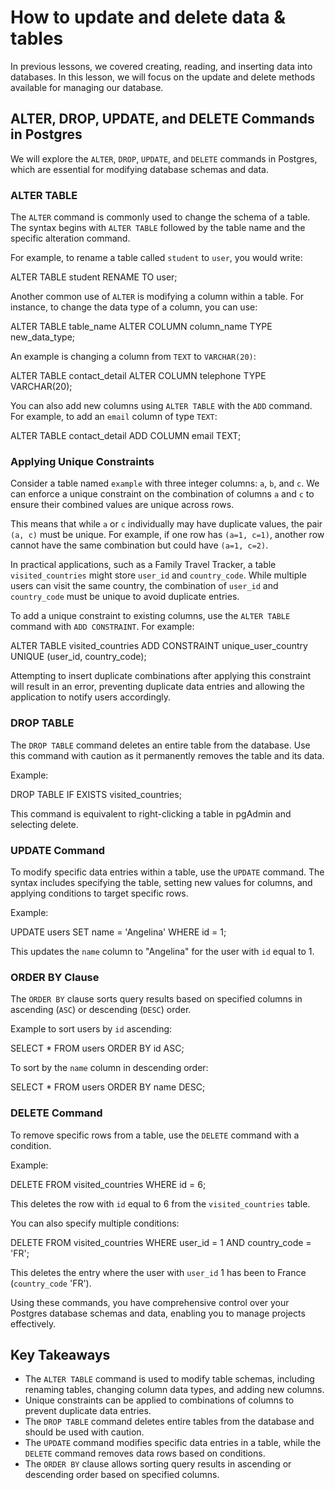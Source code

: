 # How to update and delete data & tables

In previous lessons, we covered creating, reading, and inserting data into databases. In this lesson, we will focus on the update and delete methods available for managing our database.

## ALTER, DROP, UPDATE, and DELETE Commands in Postgres

We will explore the `ALTER`, `DROP`, `UPDATE`, and `DELETE` commands in Postgres, which are essential for modifying database schemas and data.

### ALTER TABLE

The `ALTER` command is commonly used to change the schema of a table. The syntax begins with `ALTER TABLE` followed by the table name and the specific alteration command.

For example, to rename a table called `student` to `user`, you would write:

ALTER TABLE student RENAME TO user;

Another common use of `ALTER` is modifying a column within a table. For instance, to change the data type of a column, you can use:

ALTER TABLE table_name ALTER COLUMN column_name TYPE new_data_type;

An example is changing a column from `TEXT` to `VARCHAR(20)`:

ALTER TABLE contact_detail ALTER COLUMN telephone TYPE VARCHAR(20);

You can also add new columns using `ALTER TABLE` with the `ADD` command. For example, to add an `email` column of type `TEXT`:

ALTER TABLE contact_detail ADD COLUMN email TEXT;

### Applying Unique Constraints

Consider a table named `example` with three integer columns: `a`, `b`, and `c`. We can enforce a unique constraint on the combination of columns `a` and `c` to ensure their combined values are unique across rows.

This means that while `a` or `c` individually may have duplicate values, the pair `(a, c)` must be unique. For example, if one row has `(a=1, c=1)`, another row cannot have the same combination but could have `(a=1, c=2)`.

In practical applications, such as a Family Travel Tracker, a table `visited_countries` might store `user_id` and `country_code`. While multiple users can visit the same country, the combination of `user_id` and `country_code` must be unique to avoid duplicate entries.

To add a unique constraint to existing columns, use the `ALTER TABLE` command with `ADD CONSTRAINT`. For example:

ALTER TABLE visited_countries ADD CONSTRAINT unique_user_country UNIQUE (user_id, country_code);

Attempting to insert duplicate combinations after applying this constraint will result in an error, preventing duplicate data entries and allowing the application to notify users accordingly.

### DROP TABLE

The `DROP TABLE` command deletes an entire table from the database. Use this command with caution as it permanently removes the table and its data.

Example:

DROP TABLE IF EXISTS visited_countries;

This command is equivalent to right-clicking a table in pgAdmin and selecting delete.

### UPDATE Command

To modify specific data entries within a table, use the `UPDATE` command. The syntax includes specifying the table, setting new values for columns, and applying conditions to target specific rows.

Example:

UPDATE users SET name = 'Angelina' WHERE id = 1;

This updates the `name` column to "Angelina" for the user with `id` equal to 1.

### ORDER BY Clause

The `ORDER BY` clause sorts query results based on specified columns in ascending (`ASC`) or descending (`DESC`) order.

Example to sort users by `id` ascending:

SELECT \* FROM users ORDER BY id ASC;

To sort by the `name` column in descending order:

SELECT \* FROM users ORDER BY name DESC;

### DELETE Command

To remove specific rows from a table, use the `DELETE` command with a condition.

Example:

DELETE FROM visited_countries WHERE id = 6;

This deletes the row with `id` equal to 6 from the `visited_countries` table.

You can also specify multiple conditions:

DELETE FROM visited_countries WHERE user_id = 1 AND country_code = 'FR';

This deletes the entry where the user with `user_id` 1 has been to France (`country_code` 'FR').

Using these commands, you have comprehensive control over your Postgres database schemas and data, enabling you to manage projects effectively.

## Key Takeaways

- The `ALTER TABLE` command is used to modify table schemas, including renaming tables, changing column data types, and adding new columns.
- Unique constraints can be applied to combinations of columns to prevent duplicate data entries.
- The `DROP TABLE` command deletes entire tables from the database and should be used with caution.
- The `UPDATE` command modifies specific data entries in a table, while the `DELETE` command removes data rows based on conditions.
- The `ORDER BY` clause allows sorting query results in ascending or descending order based on specified columns.

